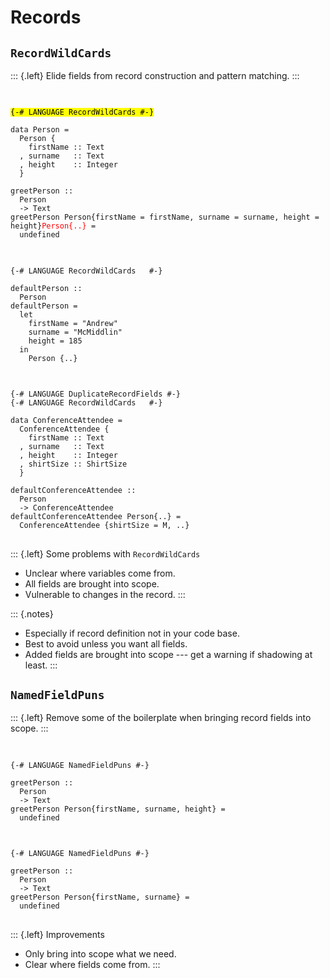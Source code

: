 # Records

## `RecordWildCards`

::: {.left}
Elide fields from record construction and pattern matching.
:::

##

<pre class="haskell"><code data-trim data-noescape>
<span class="fragment" data-fragment-index="3"><mark>{-# LANGUAGE RecordWildCards #-}</mark></span>

data Person =
  Person {
    firstName :: Text
  , surname   :: Text
  , height    :: Integer
  }

<span class="fragment fade-in-then-semi-out" data-fragment-index="1">greetPerson ::
  Person
  -> Text
greetPerson </span><span class="fragment" data-fragment-index="1"><span class="fragment highlight-red" data-fragment-index="2"><span class="fragment fade-out no-layout" data-fragment-index="4">Person{firstName = firstName, surname = surname, height = height}</span></span></span><span class="fragment no-layout" style="color: red" data-fragment-index="4">Person{..}</span><span class="fragment fade-in-then-semi-out" data-fragment-index="1"> =
  undefined</span>
</code></pre>

##

<pre class="haskell"><code data-trim data-noescape>
{-# LANGUAGE RecordWildCards   #-}

defaultPerson ::
  Person
defaultPerson =
  let
    firstName = "Andrew"
    surname = "McMiddlin"
    height = 185
  in
    Person {..}
</code></pre>

##

<pre class="haskell"><code data-trim data-noescape>
{-# LANGUAGE DuplicateRecordFields #-}
{-# LANGUAGE RecordWildCards   #-}

<span class="fragment fade-in-then-semi-out" data-fragment-index="1">data ConferenceAttendee =
  ConferenceAttendee {
    firstName :: Text
  , surname   :: Text
  , height    :: Integer
  , shirtSize :: ShirtSize
  }</span>

<span class="fragment fade-in-then-semi-out" data-fragment-index="2">defaultConferenceAttendee ::
  Person
  -> ConferenceAttendee
defaultConferenceAttendee</span> <span class="fragment" data-fragment-index="3">Person{..}</span> <span class="fragment fade-in-then-semi-out" data-fragment-index="2">=</span>
  <span class="fragment" data-fragment-index="4">ConferenceAttendee {shirtSize = M, ..}</span>
</code></pre>

##

::: {.left}
Some problems with `RecordWildCards`

 - Unclear where variables come from.
 - All fields are brought into scope.
 - Vulnerable to changes in the record.
:::

::: {.notes}
- Especially if record definition not in your code base.
- Best to avoid unless you want all fields.
- Added fields are brought into scope --- get a warning if shadowing at least.
:::


## `NamedFieldPuns`

::: {.left}
Remove some of the boilerplate when bringing record fields into scope.
:::

##

<pre class="haskell"><code data-trim data-noescape>
{-# LANGUAGE NamedFieldPuns #-}

greetPerson ::
  Person
  -> Text
greetPerson <span class="fragment">Person{firstName, surname, height}</span> =
  undefined
</code></pre>

##

<pre class="haskell"><code data-trim data-noescape>
{-# LANGUAGE NamedFieldPuns #-}

greetPerson ::
  Person
  -> Text
greetPerson Person{firstName, surname} =
  undefined
</code></pre>

##

::: {.left}
Improvements

 - Only bring into scope what we need.
 - Clear where fields come from.
:::
